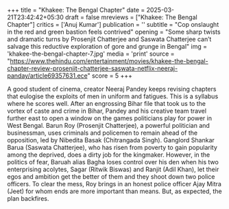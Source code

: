 +++
title = "Khakee: The Bengal Chapter"
date = 2025-03-21T23:42:42+05:30
draft = false
mreviews = ["Khakee: The Bengal Chapter"]
critics = ['Anuj Kumar']
publication = ''
subtitle = "Cop onslaught in the red and green bastion feels contrived"
opening = "Some sharp twists and dramatic turns by Prosenjit Chatterjee and Saswata Chatterjee can’t salvage this reductive exploration of gore and grunge in Bengal"
img = 'khakee-the-bengal-chapter-7.jpg'
media = 'print'
source = "https://www.thehindu.com/entertainment/movies/khakee-the-bengal-chapter-review-prosenjit-chatterjee-saswata-netflix-neeraj-panday/article69357631.ece"
score = 5
+++

A good student of cinema, creator Neeraj Pandey keeps revising chapters that eulogise the exploits of men in uniform and fatigues. This is a syllabus where he scores well. After an engrossing Bihar file that took us to the vortex of caste and crime in Bihar, Pandey and his creative team travel further east to open a window on the games politicians play for power in West Bengal. Barun Roy (Prosenjit Chatterjee), a powerful politician and businessman, uses criminals and policemen to remain ahead of the opposition, led by Nibedita Basak (Chitrangada Singh). Ganglord Shankar Barua (Saswata Chatterjee), who has risen from poverty to gain popularity among the deprived, does a dirty job for the kingmaker. However, in the politics of fear, Baruah alias Bagha loses control over his den when his two enterprising acolytes, Sagar (Ritwik Biswas) and Ranjit (Adil Khan), let their egos and ambition get the better of them and they shoot down two police officers. To clear the mess, Roy brings in an honest police officer Ajay Mitra (Jeet) for whom ends are more important than means. But, as expected, the plan backfires.
